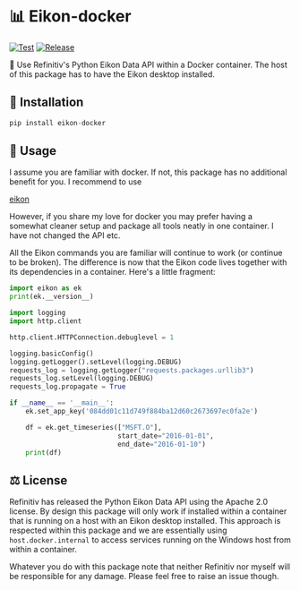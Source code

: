 # 📊 Eikon-docker

[![Test](https://github.com/tschm/eikon-docker/workflows/Test/badge.svg)](https://github.com/tschm/eikon-docker/actions/)
[![Release](https://github.com/tschm/eikon-docker/workflows/Release/badge.svg)](https://github.com/tschm/eikon-docker/actions/)

🐳 Use Refinitiv's Python Eikon Data API within a Docker container.
The host of this package has to have the Eikon desktop installed.

## 💾 Installation

```python
pip install eikon-docker
```

## 🚀 Usage

I assume you are familiar with docker. If not, this package
has no additional benefit for you. I recommend to use

[eikon](https://pypi.org/project/eikon/)

However, if you share my love for docker you may prefer
having a somewhat cleaner setup and package all tools neatly in one
container. I have not changed the API etc.

All the Eikon commands you are familiar will continue
to work (or continue to be broken).
The difference is now that the Eikon code
lives together with its dependencies in a container. Here's a little fragment:

```python
import eikon as ek
print(ek.__version__)

import logging
import http.client

http.client.HTTPConnection.debuglevel = 1

logging.basicConfig()
logging.getLogger().setLevel(logging.DEBUG)
requests_log = logging.getLogger("requests.packages.urllib3")
requests_log.setLevel(logging.DEBUG)
requests_log.propagate = True

if __name__ == '__main__':
    ek.set_app_key('084dd01c11d749f884ba12d60c2673697ec0fa2e')

    df = ek.get_timeseries(["MSFT.O"],
                           start_date="2016-01-01",
                           end_date="2016-01-10")
    print(df)
```

## ⚖️ License

Refinitiv has released the Python Eikon Data API using the Apache 2.0 license.
By design this package will only work if installed
within a container that is running on a host with an Eikon desktop installed.
This approach is respected within this package and
we are essentially using `host.docker.internal` to access services running
on the Windows host from within a container.

Whatever you do with this package note that neither Refinitiv
nor myself will be responsible for any damage.
Please feel free to raise an issue though.
